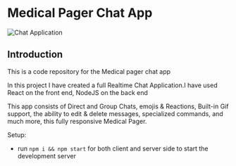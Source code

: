 # Medical Pager Chat App

![Chat Application](https://i.ibb.co/hsvcw4V/image.png)

## Introduction
This is a code repository for the Medical pager chat app

In this project I have  created a full Realtime Chat Application.I have used React on the front end, NodeJS on the back end 

This app consists of  Direct and Group Chats, emojis & Reactions, Built-in Gif support, the ability to edit & delete messages, specialized commands, and much more, this fully responsive Medical Pager.

Setup:
- run ```npm i && npm start``` for both client and server side to start the development server


